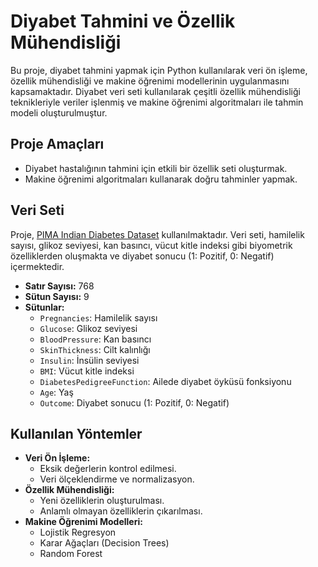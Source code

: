 # Diyabet Tahmini ve Özellik Mühendisliği

Bu proje, diyabet tahmini yapmak için Python kullanılarak veri ön işleme, özellik mühendisliği ve makine öğrenimi modellerinin uygulanmasını kapsamaktadır. Diyabet veri seti kullanılarak çeşitli özellik mühendisliği teknikleriyle veriler işlenmiş ve makine öğrenimi algoritmaları ile tahmin modeli oluşturulmuştur.

## Proje Amaçları
- Diyabet hastalığının tahmini için etkili bir özellik seti oluşturmak.
- Makine öğrenimi algoritmaları kullanarak doğru tahminler yapmak.

## Veri Seti
Proje, [PIMA Indian Diabetes Dataset](https://www.kaggle.com/datasets/uciml/pima-indians-diabetes-database) kullanılmaktadır. Veri seti, hamilelik sayısı, glikoz seviyesi, kan basıncı, vücut kitle indeksi gibi biyometrik özelliklerden oluşmakta ve diyabet sonucu (1: Pozitif, 0: Negatif) içermektedir.

- **Satır Sayısı:** 768
- **Sütun Sayısı:** 9
- **Sütunlar:**
  - `Pregnancies`: Hamilelik sayısı
  - `Glucose`: Glikoz seviyesi
  - `BloodPressure`: Kan basıncı
  - `SkinThickness`: Cilt kalınlığı
  - `Insulin`: İnsülin seviyesi
  - `BMI`: Vücut kitle indeksi
  - `DiabetesPedigreeFunction`: Ailede diyabet öyküsü fonksiyonu
  - `Age`: Yaş
  - `Outcome`: Diyabet sonucu (1: Pozitif, 0: Negatif)

## Kullanılan Yöntemler
- **Veri Ön İşleme:**
  - Eksik değerlerin kontrol edilmesi.
  - Veri ölçeklendirme ve normalizasyon.
- **Özellik Mühendisliği:**
  - Yeni özelliklerin oluşturulması.
  - Anlamlı olmayan özelliklerin çıkarılması.
- **Makine Öğrenimi Modelleri:**
  - Lojistik Regresyon
  - Karar Ağaçları (Decision Trees)
  - Random Forest

